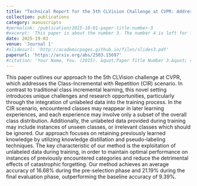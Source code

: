 ```yaml
---
title: "Technical Report for the 5th CLVision Challenge at CVPR: Addressing the Class-Incremental with Repetition using Unlabeled Data - 4th Place Solution"
collection: publications
category: manuscripts
#permalink: /publication/2015-10-01-paper-title-number-3
#excerpt: 'This paper is about the number 3. The number 4 is left for future work.'
date: 2025-19-03
venue: 'Journal 1'
#slidesurl: 'http://academicpages.github.io/files/slides3.pdf'
paperurl: 'https://arxiv.org/abs/2503.15697'
#citation: 'Your Name, You. (2015). &quot;Paper Title Number 3.&quot; <i>Journal 1</i>. 1(3).'
---
```


This paper outlines our approach to the 5th CLVision challenge at CVPR, which addresses the Class-Incremental with Repetition (CIR) scenario. In contrast to traditional class incremental learning, this novel setting introduces unique challenges and research opportunities, particularly through the integration of unlabeled data into the training process. In the CIR scenario, encountered classes may reappear in later learning experiences, and each experience may involve only a subset of the overall class distribution. Additionally, the unlabeled data provided during training may include instances of unseen classes, or irrelevant classes which should be ignored. Our approach focuses on retaining previously learned knowledge by utilizing knowledge distillation and pseudo-labeling techniques. The key characteristic of our method is the exploitation of unlabeled data during training, in order to maintain optimal performance on instances of previously encountered categories and reduce the detrimental effects of catastrophic forgetting. Our method achieves an average accuracy of 16.68\% during the pre-selection phase and 21.19% during the final evaluation phase, outperforming the baseline accuracy of 9.39%.
